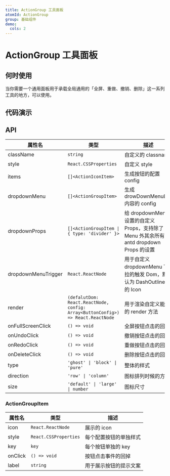 ```yaml
---
title: ActionGroup 工具面板
atomId: ActionGroup
group: 基础组件
demo:
  cols: 2
---
```


# ActionGroup 工具面板

## 何时使用

当你需要一个通用面板用于承载全局通用的「全屏、重做、撤销、删除」这一系列工具的地方，可以使用。

## 代码演示

<code src="./demos/basic.tsx" ></code>
<code src="./demos/config.tsx" ></code>
<code src="./demos/dropMenu.tsx" ></code>
<code src="./demos/type.tsx" ></code>
<code src="./demos/custom.tsx" ></code>
<code src="./demos/withPanel.tsx" iframe></code>

## API

| 属性名              | 类型                                                                            | 描述                                                                                    |
| ------------------- | ------------------------------------------------------------------------------- | --------------------------------------------------------------------------------------- |
| className           | `string`                                                                        | 自定义的 classname                                                                      |
| style               | `React.CSSProperties`                                                           | 自定义 style                                                                            |
| items               | `[]<ActionIconItem>`                                                            | 生成按钮的配置 config                                                                   |
| dropdownMenu        | `[]<ActionGroupItem>`                                                           | 生成 drowDownMenuList 内容的 config                                                     |
| dropdownProps       | `[]<ActionGroupItem \| { type: 'divider' }>`                                    | 给 dropdownMenu 设置的自定义 Props，支持除了 Menu 外其余所有 antd dropdown Props 的设置 |
| dropdownMenuTrigger | `React.ReactNode`                                                               | 用于自定义 dropdownMenu 下拉的触发 Dom，默认为 DashOutlined 的 Icon                     |
| render              | `(defalutDom: React.ReactNode, config: Array<ButtonConfig>) => React.ReactNode` | 用于渲染自定义能力的 render 方法                                                        |
| onFullScreenClick   | `() => void`                                                                    | 全屏按钮点击的回掉                                                                      |
| onUndoClick         | `() => void`                                                                    | 撤销按钮点击的回掉                                                                      |
| onRedoClick         | `() => void`                                                                    | 重做按钮点击的回掉                                                                      |
| onDeleteClick       | `() => void`                                                                    | 删除按钮点击的回掉                                                                      |
| type                | `'ghost' \| 'block' \| 'pure'`                                                  | 整体的样式                                                                              |
| direction           | `'row' \| 'column'`                                                             | 图标排列时候的方向                                                                      |
| size                | `'default' \| 'large' \| number`                                                | 图标尺寸                                                                                |

### ActionGroupItem

| 属性名  | 类型                  | 描述                   |
| ------- | --------------------- | ---------------------- |
| icon    | `React.ReactNode`     | 展示的 icon            |
| style   | `React.CSSProperties` | 每个配置按钮的单独样式 |
| key     | `key`                 | 每个按钮单独的 key     |
| onClick | `() => void`          | 按钮点击事件的回掉     |
| label   | `string`              | 用于展示按钮的提示文案 |
